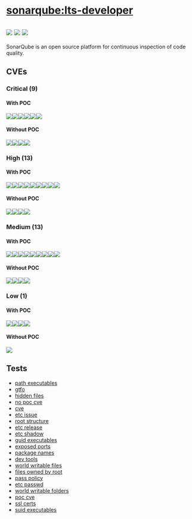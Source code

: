 # [sonarqube:lts-developer](https://hub.docker.com/_/sonarqube?tab=tags)
![](https://img.shields.io/static/v1?label=tag&message=lts-developer&color=blue)
![](https://img.shields.io/badge/Welcome%20to%20Alpine%20Linux%203.13-blue)
![](https://img.shields.io/badge/Kernel%20\r%20on%20an%20\m%20()-blue)
---
<p>
SonarQube is an open source platform for continuous inspection of code quality.
</p>

## CVEs
### Critical (9)
#### With POC
[![](https://img.shields.io/badge/🔗%20CVE--2022--28391-CRITICAL-red)](https://github.com/trickest/cve/blob/main/2022/CVE-2022-28391.md)[![](https://img.shields.io/badge/🔗%20CVE--2022--23221-CRITICAL-red)](https://github.com/trickest/cve/blob/main/2022/CVE-2022-23221.md)[![](https://img.shields.io/badge/🔗%20CVE--2021--42392-CRITICAL-red)](https://github.com/trickest/cve/blob/main/2021/CVE-2021-42392.md)[![](https://img.shields.io/badge/🔗%20CVE--2021--23463-CRITICAL-red)](https://github.com/trickest/cve/blob/main/2021/CVE-2021-23463.md)[![](https://img.shields.io/badge/🔗%20CVE--2022--0265-CRITICAL-red)](https://github.com/trickest/cve/blob/main/2022/CVE-2022-0265.md)[![](https://img.shields.io/badge/🔗%20CVE--2022--22965-CRITICAL-red)](https://github.com/trickest/cve/blob/main/2022/CVE-2022-22965.md)
#### Without POC
[![](https://img.shields.io/badge/%20CVE--2022--27404-CRITICAL-red)](https://github.com/trickest/cve/blob/main/2022/CVE-2022-27404.md)[![](https://img.shields.io/badge/%20GHSA--v57x--gxfj--484q-CRITICAL-red)](https://github.com/trickest/cve/blob/main/v57x/GHSA-v57x-gxfj-484q.md)[![](https://img.shields.io/badge/%20CVE--2021--43466-CRITICAL-red)](https://github.com/trickest/cve/blob/main/2021/CVE-2021-43466.md)[![](https://img.shields.io/badge/%20CVE--2022--21230-CRITICAL-red)](https://github.com/trickest/cve/blob/main/2022/CVE-2022-21230.md)

### High (13)
#### With POC
[![](https://img.shields.io/badge/🔗%20CVE--2022--22968-HIGH-organge)](https://github.com/trickest/cve/blob/main/2022/CVE-2022-22968.md)[![](https://img.shields.io/badge/🔗%20CVE--2021--35516-HIGH-organge)](https://github.com/trickest/cve/blob/main/2021/CVE-2021-35516.md)[![](https://img.shields.io/badge/🔗%20CVE--2021--35517-HIGH-organge)](https://github.com/trickest/cve/blob/main/2021/CVE-2021-35517.md)[![](https://img.shields.io/badge/🔗%20CVE--2021--36090-HIGH-organge)](https://github.com/trickest/cve/blob/main/2021/CVE-2021-36090.md)[![](https://img.shields.io/badge/🔗%20CVE--2021--35515-HIGH-organge)](https://github.com/trickest/cve/blob/main/2021/CVE-2021-35515.md)[![](https://img.shields.io/badge/🔗%20CVE--2020--36518-HIGH-organge)](https://github.com/trickest/cve/blob/main/2020/CVE-2020-36518.md)[![](https://img.shields.io/badge/🔗%20CVE--2021--37136-HIGH-organge)](https://github.com/trickest/cve/blob/main/2021/CVE-2021-37136.md)[![](https://img.shields.io/badge/🔗%20CVE--2021--37137-HIGH-organge)](https://github.com/trickest/cve/blob/main/2021/CVE-2021-37137.md)[![](https://img.shields.io/badge/🔗%20CVE--2021--40690-HIGH-organge)](https://github.com/trickest/cve/blob/main/2021/CVE-2021-40690.md)
#### Without POC
[![](https://img.shields.io/badge/%20CVE--2022--27405-HIGH-organge)](https://github.com/trickest/cve/blob/main/2022/CVE-2022-27405.md)[![](https://img.shields.io/badge/%20CVE--2022--27406-HIGH-organge)](https://github.com/trickest/cve/blob/main/2022/CVE-2022-27406.md)[![](https://img.shields.io/badge/%20CVE--2022--25647-HIGH-organge)](https://github.com/trickest/cve/blob/main/2022/CVE-2022-25647.md)[![](https://img.shields.io/badge/%20CVE--2022--22970-HIGH-organge)](https://github.com/trickest/cve/blob/main/2022/CVE-2022-22970.md)

### Medium (13)
#### With POC
[![](https://img.shields.io/badge/🔗%20CVE--2020--13697-MEDIUM-yellow)](https://github.com/trickest/cve/blob/main/2020/CVE-2020-13697.md)[![](https://img.shields.io/badge/🔗%20CVE--2020--13956-MEDIUM-yellow)](https://github.com/trickest/cve/blob/main/2020/CVE-2020-13956.md)[![](https://img.shields.io/badge/🔗%20CVE--2021--44832-MEDIUM-yellow)](https://github.com/trickest/cve/blob/main/2021/CVE-2021-44832.md)[![](https://img.shields.io/badge/🔗%20CVE--2021--42550-MEDIUM-yellow)](https://github.com/trickest/cve/blob/main/2021/CVE-2021-42550.md)[![](https://img.shields.io/badge/🔗%20CVE--2021--43797-MEDIUM-yellow)](https://github.com/trickest/cve/blob/main/2021/CVE-2021-43797.md)[![](https://img.shields.io/badge/🔗%20CVE--2022--24823-MEDIUM-yellow)](https://github.com/trickest/cve/blob/main/2022/CVE-2022-24823.md)[![](https://img.shields.io/badge/🔗%20CVE--2021--22569-MEDIUM-yellow)](https://github.com/trickest/cve/blob/main/2021/CVE-2021-22569.md)[![](https://img.shields.io/badge/🔗%20CVE--2022--22950-MEDIUM-yellow)](https://github.com/trickest/cve/blob/main/2022/CVE-2022-22950.md)[![](https://img.shields.io/badge/🔗%20CVE--2021--22060-MEDIUM-yellow)](https://github.com/trickest/cve/blob/main/2021/CVE-2021-22060.md)
#### Without POC
[![](https://img.shields.io/badge/%20CVE--2022--21230-MEDIUM-yellow)](https://github.com/trickest/cve/blob/main/2022/CVE-2022-21230.md)[![](https://img.shields.io/badge/%20CVE--2022--23708-MEDIUM-yellow)](https://github.com/trickest/cve/blob/main/2022/CVE-2022-23708.md)[![](https://img.shields.io/badge/%20CVE--2022--23710-MEDIUM-yellow)](https://github.com/trickest/cve/blob/main/2022/CVE-2022-23710.md)[![](https://img.shields.io/badge/%20CVE--2022--22971-MEDIUM-yellow)](https://github.com/trickest/cve/blob/main/2022/CVE-2022-22971.md)

### Low (1)
#### With POC
[![](https://img.shields.io/badge/🔗%20CVE--2021--37136-LOW-blue)](https://github.com/trickest/cve/blob/main/2021/CVE-2021-37136.md)[![](https://img.shields.io/badge/🔗%20CVE--2021--40690-LOW-blue)](https://github.com/trickest/cve/blob/main/2021/CVE-2021-40690.md)[![](https://img.shields.io/badge/🔗%20CVE--2020--8908-LOW-blue)](https://github.com/trickest/cve/blob/main/2020/CVE-2020-8908.md)[![](https://img.shields.io/badge/🔗%20CVE--2021--22060-LOW-blue)](https://github.com/trickest/cve/blob/main/2021/CVE-2021-22060.md)
#### Without POC
[![](https://img.shields.io/badge/%20CVE--2022--27404-LOW-blue)](https://github.com/trickest/cve/blob/main/2022/CVE-2022-27404.md)

## Tests
* [path executables](reports/path-executables.txt)
* [gtfo](reports/gtfo.txt)
* [hidden files](reports/hidden-files.txt)
* [no poc cve](reports/no-poc-cve.txt)
* [cve](reports/cve.txt)
* [etc issue](reports/etc-issue.txt)
* [root structure](reports/root-structure.txt)
* [etc release](reports/etc-release.txt)
* [etc shadow](reports/etc-shadow.txt)
* [guid executables](reports/guid-executables.txt)
* [exposed ports](reports/exposed-ports.txt)
* [package names](reports/package-names.txt)
* [dev tools](reports/dev-tools.txt)
* [world writable files](reports/world-writable-files.txt)
* [files owned by root](reports/files-owned-by-root.txt)
* [pass policy](reports/pass-policy.txt)
* [etc passwd](reports/etc-passwd.txt)
* [world writable folders](reports/world-writable-folders.txt)
* [poc cve](reports/poc-cve.txt)
* [ssl certs](reports/ssl-certs.txt)
* [suid executables](reports/suid-executables.txt)
